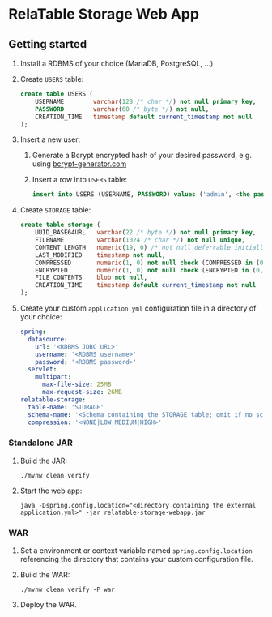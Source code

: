 RelaTable Storage Web App
=========================

## Getting started

1. Install a RDBMS of your choice (MariaDB, PostgreSQL, ...)
2. Create `USERS` table:

   ```sql
   create table USERS (
       USERNAME        varchar(128 /* char */) not null primary key,
       PASSWORD        varchar(60 /* byte */) not null,
       CREATION_TIME   timestamp default current_timestamp not null
   );
   ```

3. Insert a new user:
   1. Generate a Bcrypt encrypted hash of your desired password, e.g. using [bcrypt-generator.com](https://bcrypt-generator.com)
   2. Insert a row into `USERS` table:

      ```sql
      insert into USERS (USERNAME, PASSWORD) values ('admin', <the password hash>);
      ```

4. Create `STORAGE` table:

   ```sql
   create table storage (
       UUID_BASE64URL   varchar(22 /* byte */) not null primary key,
       FILENAME         varchar(1024 /* char */) not null unique,
       CONTENT_LENGTH   numeric(19, 0) /* not null deferrable initially deferred */ check (CONTENT_LENGTH >= 0),
       LAST_MODIFIED    timestamp not null,
       COMPRESSED       numeric(1, 0) not null check (COMPRESSED in (0, 1)),
       ENCRYPTED        numeric(1, 0) not null check (ENCRYPTED in (0, 1)),
       FILE_CONTENTS    blob not null,
       CREATION_TIME    timestamp default current_timestamp not null
   );
   ```

5. Create your custom `application.yml` configuration file in a directory of your choice:

   ```yml
   spring:
     datasource:
       url: '<RDBMS JDBC URL>'
       username: '<RDBMS username>'
       password: '<RDBMS password>'
     servlet:
       multipart:
         max-file-size: 25MB
         max-request-size: 26MB
   relatable-storage:
     table-name: 'STORAGE'
     schema-name: '<Schema containing the STORAGE table; omit if no schema prefix is needed>'
     compression: '<NONE|LOW|MEDIUM|HIGH>'
   ```

### Standalone JAR

1. Build the JAR:

   ```console
   ./mvnw clean verify
   ```

2. Start the web app:
   
   ```console
   java -Dspring.config.location="<directory containing the external application.yml>" -jar relatable-storage-webapp.jar
   ```

### WAR

1. Set a environment or context variable named `spring.config.location` referencing the directory that contains your custom configuration file.
2. Build the WAR:

   ```console
   ./mvnw clean verify -P war
   ```

3. Deploy the WAR.
